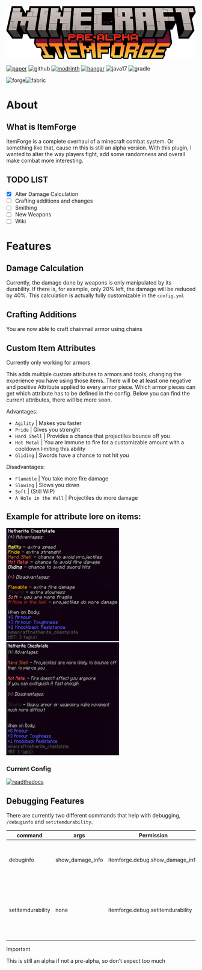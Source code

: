 <div align="center">
<a>
<img src="assets/logo.png">
</a>
</div>

[<img alt="paper" height="56" src="https://cdn.jsdelivr.net/npm/@intergrav/devins-badges@3/assets/cozy/supported/paper_vector.svg">](https://www.papermc.io)
<img alt="github" height="56" src="https://cdn.jsdelivr.net/npm/@intergrav/devins-badges@3/assets/cozy/available/github_vector.svg">
[<img alt="modrinth" height="56" src="https://cdn.jsdelivr.net/npm/@intergrav/devins-badges@3/assets/cozy/available/modrinth_vector.svg">](https://modrinth.com/project/itemforge)
[<img alt="hangar" height="56" src="https://cdn.jsdelivr.net/npm/@intergrav/devins-badges@3/assets/cozy/available/hangar_vector.svg">](https://hangar.papermc.io/Vxrpenter/ItemForge)
<img alt="java17" height="56" src="https://cdn.jsdelivr.net/npm/@intergrav/devins-badges@3/assets/cozy/built-with/java17_vector.svg">
<img alt="gradle" height="56" src="https://cdn.jsdelivr.net/npm/@intergrav/devins-badges@3/assets/cozy/built-with/gradle_vector.svg">

<img alt="forge" height="56" src="https://cdn.jsdelivr.net/npm/@intergrav/devins-badges@3/assets/cozy/unsupported/forge_vector.svg"><img alt="fabric" height="56" src="https://cdn.jsdelivr.net/npm/@intergrav/devins-badges@3/assets/cozy/unsupported/fabric_vector.svg">
# About
## What is ItemForge
ItemForge is a complete overhaul of a minecraft combat system.
Or something like that, cause rn this
is still an alpha version.
With this plugin, I wanted to alter the way players fight, add some randomness
and overall make combat more interesting.

## TODO LIST
- [x] Alter Damage Calculation
- [ ] Crafting additions and changes
- [ ] Smithing
- [ ] New Weapons
- [ ] Wiki

# Features

## Damage Calculation
Currently, the damage done by weapons is only manipulated by its durability.
If there is, for example, only 20% left, the damage will be reduced by 40%.
This calculation is actually
fully customizable in the `config.yml`

## Crafting Additions
You are now able to craft chainmail armor using chains

## Custom Item Attributes
Currently only working for armors

This adds multiple custom attributes to armors and tools, changing the experience you
have using those items. There will be at least one negative and positive Attribute applied to every
armor piece. Which armor pieces can get which attribute has to be defined in the config. 
Below you can find the current attributes, there will be more soon.

Advantages:
- `Agility` | Makes you faster
- `Pride` | Gives you strenght
- `Hard Shell` | Provides a chance that projectiles bounce off you
- `Hot Metal` | You are immune to fire for a customizable amount with a cooldown limiting this ability
- `Gliding` | Swords have a chance to not hit you

Disadvantages:
- `Flamable` | You take more fire damage
- `Slowing` | Slows you down
- `Soft` | (Still WIP)
- `A Hole in the Wall` | Projectiles do more damage

Example for attribute lore on items:
---
<img width="300" height="300" src="assets/netherite_armor_normal.png"><img width="300" height="300" src="assets/netherite_armor_all.png">

### Current Config
[<img alt="readthedocs" height="40" src="https://cdn.jsdelivr.net/npm/@intergrav/devins-badges@3/assets/compact/documentation/readthedocs_vector.svg">](https://github.com/Vxrpenter/ItemForge/blob/master/src/main/resources/config.yml)

## Debugging Features
There are currently two different commands that help with debugging,
`/debuginfo` and `setitemdurability`.

| command           | args             | Permission                        | Features                                                                                |
|-------------------|------------------|-----------------------------------|-----------------------------------------------------------------------------------------|
| debuginfo         | show_damage_info | itemforge.debug.show_damage_info  | shows you various information like your current damage                                  |
| setitemdurability | none             | itemforge.debug.setitemdurability | pretty self explanatory (if no number is put in shows you the items current durability) |

> [!IMPORTANT]
> This is still an alpha if not a pre-alpha, so don't expect too much
